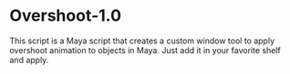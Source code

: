 # Overshoot-1.0
This script is a Maya script that creates a custom window tool to apply overshoot animation to objects in Maya. Just add it in your favorite shelf and apply. 

